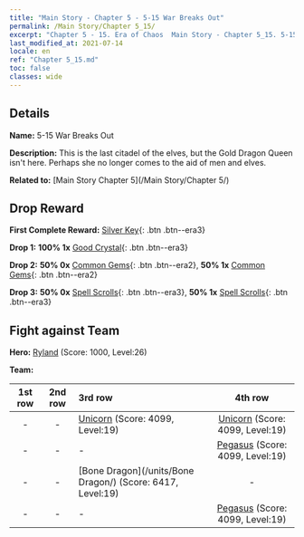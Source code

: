 ```yaml
---
title: "Main Story - Chapter 5 - 5-15 War Breaks Out"
permalink: /Main Story/Chapter 5_15/
excerpt: "Chapter 5 - 15. Era of Chaos  Main Story - Chapter 5_15. 5-15 War Breaks Out"
last_modified_at: 2021-07-14
locale: en
ref: "Chapter 5_15.md"
toc: false
classes: wide
---
```


## Details

 **Name:** 5-15 War Breaks Out

 **Description:** This is the last citadel of the elves, but the Gold Dragon Queen isn't here. Perhaps she no longer comes to the aid of men and elves.

 **Related to:** [Main Story Chapter 5](/Main Story/Chapter 5/)

## Drop Reward

 **First Complete Reward:** [Silver Key](/Items/con_693/){: .btn .btn--era3}

 **Drop 1:** **100% 1x** [Good Crystal](/Items/mat_17/){: .btn .btn--era3}

 **Drop 2:** **50% 0x** [Common Gems](/Items/mat_10/){: .btn .btn--era2}, **50% 1x** [Common Gems](/Items/mat_10/){: .btn .btn--era2}

 **Drop 3:** **50% 0x** [Spell Scrolls](/Items/con_694/){: .btn .btn--era3}, **50% 1x** [Spell Scrolls](/Items/con_694/){: .btn .btn--era3}


## Fight against Team
 **Hero:** [Ryland](/heroes/Ryland/) (Score: 1000, Level:26)

 **Team:**


  | 1st row | 2nd row | 3rd row | 4th row |
  |:----:|:----:|:----|:----:|
  | - | - | [Unicorn](/units/Unicorn/) (Score: 4099, Level:19)  | [Unicorn](/units/Unicorn/) (Score: 4099, Level:19)  |
  | - | - | - | [Pegasus](/units/Pegasus/) (Score: 4099, Level:19)  |
  | - | - | [Bone Dragon](/units/Bone Dragon/) (Score: 6417, Level:19)  | - |
  | - | - | - | [Pegasus](/units/Pegasus/) (Score: 4099, Level:19)  |


